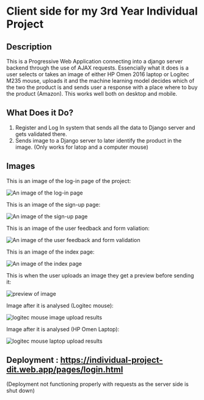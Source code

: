 # Client side for my 3rd Year Individual Project

## Description
This is a Progressive Web Application connecting into a django server backend through the use of AJAX requests.
Essencially what it does is a user selects or takes an image of either HP Omen 2016 laptop or Logitec M235 mouse, uploads it and the machine learning model decides which of the two the product is and sends user a response with a place where to buy the product (Amazon).
This works well both on desktop and mobile.

## What Does it Do?
1. Register and Log In system that sends all the data to Django server and gets validated there.
2. Sends image to a Django server to later identify the product in the image. (Only works for latop and a computer mouse)

## Images
This is an image of the log-in page of the project:

![An image of the log-in page](/Images/login.png)

This is an image of the sign-up page:

![An image of the sign-up page](/Images/signup.png)

This is an image of the user feedback and form valiation:

![An image of the user feedback and form validation](/Images/wrongdetails.png)

This is an image of the index page:

![An image of the index page](/Images/index.png)

This is when the user uploads an image they get a preview before sending it:

![preview of image](/Images/preview.png)

Image after it is analysed (Logitec mouse):

![logitec mouse image upload results](/Images/detected.png)

Image after it is analysed (HP Omen Laptop):

![logitec mouse laptop upload results](/Images/detected2.png)

## Deployment : https://individual-project-dit.web.app/pages/login.html
(Deployment not functioning properly with requests as the server side is shut down)
